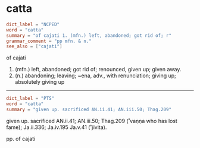 # catta

``` toml
dict_label = "NCPED"
word = "catta"
summary = "of cajati 1. (mfn.) left, abandoned; got rid of; r"
grammar_comment = "pp mfn. & n."
see_also = ["cajati"]
```

of cajati

1. (mfn.) left, abandoned; got rid of; renounced, given up; given away.
2. (n.) abandoning; leaving; \~ena, adv., with renunciation; giving up; absolutely giving up

--------------------

``` toml
dict_label = "PTS"
word = "catta"
summary = "given up. sacrificed AN.ii.41; AN.iii.50; Thag.209"
```

given up. sacrificed AN.ii.41; AN.iii.50; Thag.209 (˚vaṇṇa who has lost fame); Ja.ii.336; Ja.iv.195 Ja.v.41 (˚jīvita).

pp. of cajati

